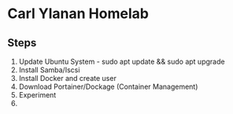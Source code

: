 # Carl Ylanan Homelab

## Steps

1. Update Ubuntu System - sudo apt update && sudo apt upgrade
2. Install Samba/Iscsi
3. Install Docker and create user
4. Download Portainer/Dockage (Container Management)
5. Experiment
6. 
